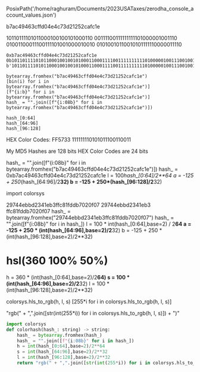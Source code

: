 PosixPath('/home/raghuram/Documents/2023USATaxes/zerodha_console_account_values.json')

b7ac49463cffd04e4c73d21252cafc1e

10110111101011000100100101000110
00111100111111111101000001001110
01001100011100111101001000010010
01010010110010101111110000011110

```
0xb7ac49463cffd04e4c73d21252cafc1e
0b10110111101011000100100101000110001111001111111111010000010011100100110001110011110100100001001001010010110010101111110000011110
b'10110111101011000100100101000110001111001111111111010000010011100100110001110011110100100001001001010010110010101111110000011110'

bytearray.fromhex("b7ac49463cffd04e4c73d21252cafc1e")
[bin(i) for i in bytearray.fromhex("b7ac49463cffd04e4c73d21252cafc1e")]
[f"{i:b}" for i in bytearray.fromhex("b7ac49463cffd04e4c73d21252cafc1e")]
hash_ = "".join([f"{i:08b}" for i in bytearray.fromhex("b7ac49463cffd04e4c73d21252cafc1e")])

hash_[0:64]
hash_[64:96]
hash_[96:128]
```




HEX Color Codes: FF5733
111111110101011100110011


My MD5 Hashes are 128 bits
HEX Color Codes are 24 bits

hash_ = "".join([f"{i:08b}" for i in bytearray.fromhex("b7ac49463cffd04e4c73d21252cafc1e")])
hash_ = 0xb7ac49463cffd04e4c73d21252cafc1e
l = 100*hash_[0:64]/2**64
a = -125 + 250*(hash_[64:96]/2**32)
b = -125 + 250*(hash_[96:128]/2**32)




import colorsys

29744ebbd2341eb3ffc81fddb7020f07
29744ebbd2341eb3 ffc81fddb7020f07
hash_ = bytearray.fromhex("29744ebbd2341eb3ffc81fddb7020f07")
hash_ = "".join([f"{i:08b}" for i in hash_])
l = 100 * int(hash_[0:64],base=2) / 2**64
a = -125 + 250 * (int(hash_[64:96],base=2)/2**32)
b = -125 + 250 * (int(hash_[96:128],base=2)/2**32)


# hsl(360 100% 50%)
h = 360 * (int(hash_[0:64],base=2)/2**64)
s = 100 * (int(hash_[64:96],base=2)/2**32)
l = 100 * (int(hash_[96:128],base=2)/2**32)

colorsys.hls_to_rgb(h, l, s)
[255*i for i in colorsys.hls_to_rgb(h, l, s)]

"rgb(" + ",".join([str(int(255*i)) for i in colorsys.hls_to_rgb(h, l, s)]) + ")"


```python
import colorsys
def colorhash(hash_: string) -> string:
    hash_ = bytearray.fromhex(hash_)
    hash_ = "".join([f"{i:08b}" for i in hash_])
    h = int(hash_[0:64],base=2)/2**64
    s = int(hash_[64:96],base=2)/2**32
    l = int(hash_[96:128],base=2)/2**32
    return "rgb(" + ",".join([str(int(255*i)) for i in colorsys.hls_to_rgb(h, l, s)]) + ")"
```